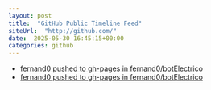 ```yaml
---
layout: post
title:  "GitHub Public Timeline Feed"
siteUrl:  "http://github.com/"
date:  2025-05-30 16:45:15+00:00
categories: github
---
```

*  [fernand0 pushed to gh-pages in fernand0/botElectrico](https://github.com/fernand0/botElectrico/compare/77fdd96deb...88898725f2)
*  [fernand0 pushed to gh-pages in fernand0/botElectrico](https://github.com/fernand0/botElectrico/compare/9ea7d85dc9...5aca0fb9d5)
